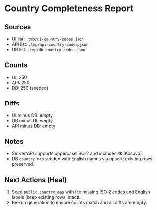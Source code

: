 # Country Completeness Report

## Sources
- UI list: `.tmp/ui-country-codes.json`
- API list: `.tmp/api-country-codes.json`
- DB list: `.tmp/db-country-codes.json`

## Counts
- UI: 250
- API: 250
- DB: 250 (seeded)

## Diffs
- UI minus DB: empty
- DB minus UI: empty
- API minus DB: empty

## Notes
- Server/API supports uppercase ISO‑2 and includes `XK` (Kosovo).
- DB `country_map` seeded with English names via upsert; existing rows preserved.

## Next Actions (Heal)
1. Seed `public.country_map` with the missing ISO‑2 codes and English labels (keep existing rows intact).
2. Re-run generation to ensure counts match and all diffs are empty.


